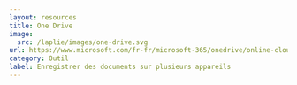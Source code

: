 ```yaml
---
layout: resources
title: One Drive
image:
  src: /laplie/images/one-drive.svg
url: https://www.microsoft.com/fr-fr/microsoft-365/onedrive/online-cloud-storage
category: Outil
label: Enregistrer des documents sur plusieurs appareils
---
```


